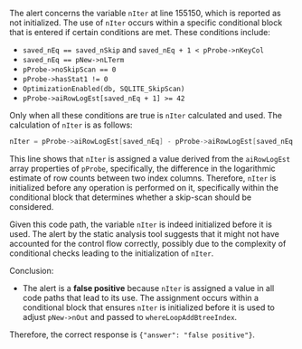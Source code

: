The alert concerns the variable `nIter` at line 155150, which is reported as not initialized. The use of `nIter` occurs within a specific conditional block that is entered if certain conditions are met. These conditions include:

- `saved_nEq == saved_nSkip` and `saved_nEq + 1 < pProbe->nKeyCol`
- `saved_nEq == pNew->nLTerm`
- `pProbe->noSkipScan == 0`
- `pProbe->hasStat1 != 0`
- `OptimizationEnabled(db, SQLITE_SkipScan)`
- `pProbe->aiRowLogEst[saved_nEq + 1] >= 42`

Only when all these conditions are true is `nIter` calculated and used. The calculation of `nIter` is as follows:

```c
nIter = pProbe->aiRowLogEst[saved_nEq] - pProbe->aiRowLogEst[saved_nEq + 1];
```

This line shows that `nIter` is assigned a value derived from the `aiRowLogEst` array properties of `pProbe`, specifically, the difference in the logarithmic estimate of row counts between two index columns. Therefore, `nIter` is initialized before any operation is performed on it, specifically within the conditional block that determines whether a skip-scan should be considered.

Given this code path, the variable `nIter` is indeed initialized before it is used. The alert by the static analysis tool suggests that it might not have accounted for the control flow correctly, possibly due to the complexity of conditional checks leading to the initialization of `nIter`.

Conclusion:
- The alert is a **false positive** because `nIter` is assigned a value in all code paths that lead to its use. The assignment occurs within a conditional block that ensures `nIter` is initialized before it is used to adjust `pNew->nOut` and passed to `whereLoopAddBtreeIndex`.

Therefore, the correct response is `{"answer": "false positive"}`.
